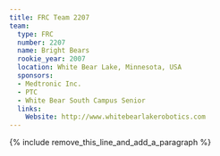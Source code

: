 ```yaml
---
title: FRC Team 2207
team:
  type: FRC
  number: 2207
  name: Bright Bears
  rookie_year: 2007
  location: White Bear Lake, Minnesota, USA
  sponsors:
  - Medtronic Inc.
  - PTC
  - White Bear South Campus Senior
  links:
    Website: http://www.whitebearlakerobotics.com
---
```


{% include remove_this_line_and_add_a_paragraph %}